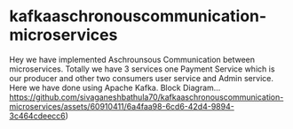 # kafkaaschronouscommunication-microservices

Hey we have implemented Aschrounsous Communication between microservices. Totally we have 3 services one Payment Service which is our producer and other two consumers user service and Admin service.
 Here we have done using Apache Kafka.
 Block Diagram...
 https://github.com/sivaganeshbathula70/kafkaaschronouscommunication-microservices/assets/60910411/6a4faa98-6cd6-42d4-9894-3c464cdeecc6)

